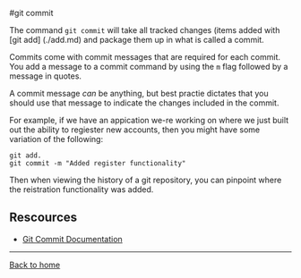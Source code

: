 #git commit

The command `git commit` will take all tracked changes (items added with [git add] (./add.md) and package them up in what is called a commit.

Commits come with commit messages that are required for each commit. You add a message to a commit command by using the `m` flag followed by a message in quotes.

A commit message _can_ be anything, but best practie dictates that you should use that message to indicate the changes included in the commit.

For example, if we have an appication we-re working on where we just built out the ability to regiester new accounts, then you might have some variation of the following:

```
git add.
git commit -m "Added register functionality"
```

Then when viewing the history of a git repository, you can pinpoint where the reistration functionality was added. 

## Rescources

- [Git Commit Documentation](https://git-scm.com/docs/git-commit)

---

[Back to home](../)
